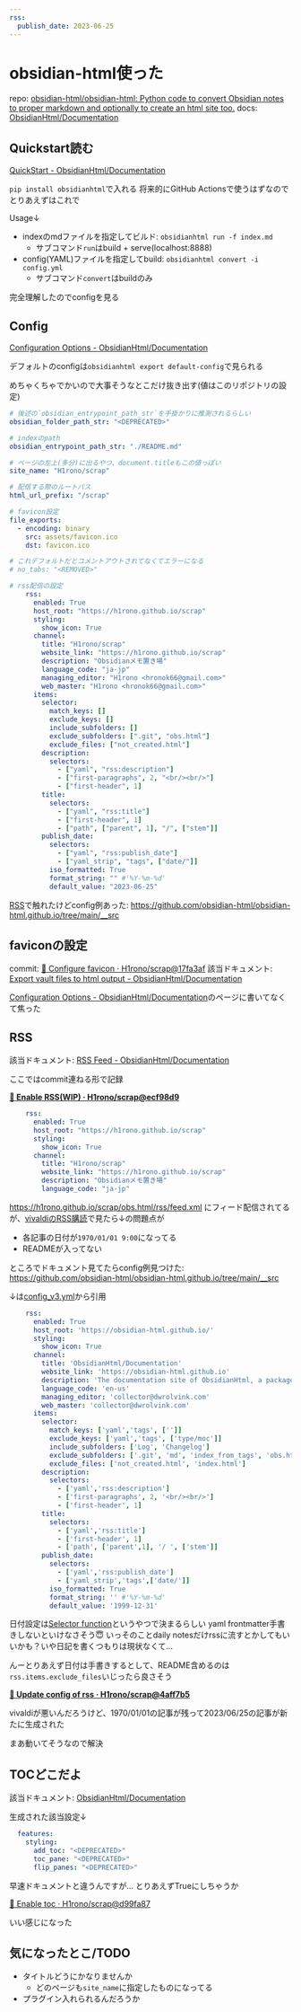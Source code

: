 ```yaml
---
rss:
  publish_date: 2023-06-25
---
```


# obsidian-html使った

repo: [obsidian-html/obsidian-html: Python code to convert Obsidian notes to proper markdown and optionally to create an html site too.](https://github.com/obsidian-html/obsidian-html)
docs: [ObsidianHtml/Documentation](https://obsidian-html.github.io/index.html)

## Quickstart読む

[QuickStart - ObsidianHtml/Documentation](https://obsidian-html.github.io/instructions/quickstart.html)

`pip install obsidianhtml`で入れる
将来的にGitHub Actionsで使うはずなのでとりあえずはこれで

Usage↓

- indexのmdファイルを指定してビルド: `obsidianhtml run -f index.md`
    - サブコマンド`run`はbuild + serve(localhost:8888)
- config(YAML)ファイルを指定してbuild: `obsidianhtml convert -i config.yml`
    - サブコマンド`convert`はbuildのみ

完全理解したのでconfigを見る

## Config

[Configuration Options - ObsidianHtml/Documentation](https://obsidian-html.github.io/configurations/configuration-options.html)

デフォルトのconfigは`obsidianhtml export default-config`で見られる

めちゃくちゃでかいので大事そうなとこだけ抜き出す(値はこのリポジトリの設定)

```yml
# 後述の`obsidian_entrypoint_path_str`を手掛かりに推測されるらしい
obsidian_folder_path_str: "<DEPRECATED>"

# indexのpath
obsidian_entrypoint_path_str: "./README.md"

# ページの左上(多分)に出るやつ、document.titleもこの値っぽい
site_name: "H1rono/scrap"

# 配信する際のルートパス
html_url_prefix: "/scrap"

# favicon設定
file_exports:
  - encoding: binary
    src: assets/favicon.ico
    dst: favicon.ico

# これデフォルトだとコメントアウトされてなくてエラーになる
# no_tabs: "<REMOVED>"

# rss配信の設定
    rss:
      enabled: True
      host_root: "https://h1rono.github.io/scrap"
      styling:
        show_icon: True
      channel:
        title: "H1rono/scrap"
        website_link: "https://h1rono.github.io/scrap"
        description: "Obsidianメモ置き場"
        language_code: "ja-jp"
        managing_editor: "H1rono <hronok66@gmail.com>"
        web_master: "H1rono <hronok66@gmail.com>"
      items:
        selector:
          match_keys: []
          exclude_keys: []
          include_subfolders: []
          exclude_subfolders: [".git", "obs.html"]
          exclude_files: ["not_created.html"]
        description:
          selectors:
            - ["yaml", "rss:description"]
            - ["first-paragraphs", 2, "<br/><br/>"]
            - ["first-header", 1]
        title:
          selectors:
            - ["yaml", "rss:title"]
            - ["first-header", 1]
            - ["path", ["parent", 1], "/", ["stem"]]
        publish_date:
          selectors:
            - ["yaml", "rss:publish_date"]
            - ["yaml_strip", "tags", ["date/"]]
          iso_formatted: True
          format_string: "" #'%Y-%m-%d'
          default_value: "2023-06-25"
```

[RSS](#RSS)で触れたけどconfig例あった: https://github.com/obsidian-html/obsidian-html.github.io/tree/main/__src

## faviconの設定

commit: [🔧 Configure favicon · H1rono/scrap@17fa3af](https://github.com/H1rono/scrap/commit/17fa3af72f16f830614ac5e991a1312278ff6533)
該当ドキュメント: [Export vault files to html output - ObsidianHtml/Documentation](https://obsidian-html.github.io/configurations/tweaking/export-vault-files-to-html-output.html)

[Configuration Options - ObsidianHtml/Documentation](https://obsidian-html.github.io/configurations/configuration-options.html)のページに書いてなくて焦った

## RSS

該当ドキュメント: [RSS Feed - ObsidianHtml/Documentation](https://obsidian-html.github.io/configurations/features/rss-feed.html)

ここではcommit連ねる形で記録

**[🚧 Enable RSS(WIP) · H1rono/scrap@ecf98d9](https://github.com/H1rono/scrap/commit/ecf98d94de0f736745c5af3519e6ad1291f6fcc3)**

```yml
    rss:
      enabled: True
      host_root: "https://h1rono.github.io/scrap"
      styling:
        show_icon: True
      channel:
        title: "H1rono/scrap"
        website_link: "https://h1rono.github.io/scrap"
        description: "Obsidianメモ置き場"
        language_code: "ja-jp"
```

https://h1rono.github.io/scrap/obs.html/rss/feed.xml にフィード配信されてる
が、[vivaldiのRSS購読](https://help.vivaldi.com/ja/mail-ja/mail-feeds-ja/feeds/)で見たら↓の問題点が

- 各記事の日付が`1970/01/01 9:00`になってる
- READMEが入ってない

ところでドキュメント見てたらconfig例見つけた: https://github.com/obsidian-html/obsidian-html.github.io/tree/main/__src

↓は[config_v3.yml](https://github.com/obsidian-html/obsidian-html.github.io/blob/main/__src/config_v3.yml)から引用

```yml
    rss:
      enabled: True
      host_root: 'https://obsidian-html.github.io/'
      styling: 
        show_icon: True
      channel: 
        title: 'ObsidianHtml/Documentation'
        website_link: 'https://obsidian-html.github.io'
        description: 'The documentation site of ObsidianHtml, a package used to convert Obsidian notes to proper markdown and static HTML websites.'
        language_code: 'en-us'
        managing_editor: 'collector@dwrolvink.com'
        web_master: 'collector@dwrolvink.com'
      items:
        selector: 
          match_keys: ['yaml','tags', ['']]
          exclude_keys: ['yaml','tags', ['type/moc']]
          include_subfolders: ['Log', 'Changelog']
          exclude_subfolders: ['.git', 'md', 'index_from_tags', 'obs.html','__src']
          exclude_files: ['not_created.html', 'index.html']
        description:
          selectors:
            - ['yaml','rss:description']
            - ['first-paragraphs', 2, '<br/><br/>']
            - ['first-header', 1]
        title: 
          selectors: 
            - ['yaml','rss:title']
            - ['first-header', 1]
            - ['path', ['parent',1], '/ ', ['stem']]
        publish_date: 
          selectors: 
            - ['yaml','rss:publish_date']
            - ['yaml_strip','tags',['date/']]
          iso_formatted: True
          format_string: '' #'%Y-%m-%d'
          default_value: '1999-12-31'
```

日付設定は[Selector function](https://obsidian-html.github.io/configurations/features/rss-feed.html#!selector-functions)というやつで決まるらしい
yaml frontmatter手書きしないといけなさそう😇
いっそのことdaily notesだけrssに流すとかしてもいいかも？いや日記を書くつもりは現状なくて...

んーとりあえず日付は手書きするとして、README含めるのは`rss.items.exclude_files`いじったら良さそう

**[🔧 Update config of rss · H1rono/scrap@4aff7b5](https://github.com/H1rono/scrap/commit/4aff7b59092249b1bdd6fbafd5c2d5f4f1e7da65)**

vivaldiが悪いんだろうけど、1970/01/01の記事が残って2023/06/25の記事が新たに生成された

まあ動いてそうなので解決

## TOCどこだよ

該当ドキュメント: [ObsidianHtml/Documentation](https://obsidian-html.github.io/configurations/styling/styling.html#!table-of-contents)

生成された該当設定↓

```yml
  features:
    styling:
      add_toc: "<DEPRECATED>"
      toc_pane: "<DEPRECATED>"
      flip_panes: "<DEPRECATED>"
```

早速ドキュメントと違うんですが...
とりあえずTrueにしちゃうか

[🔧 Enable toc · H1rono/scrap@d99fa87](https://github.com/H1rono/scrap/commit/d99fa87a0c232c3321093d12d5f70f44a6ac670b)

いい感じになった

## 気になったとこ/TODO

- タイトルどうにかなりませんか
    - どのページも`site_name`に指定したものになってる
- プラグイン入れられるんだろうか
